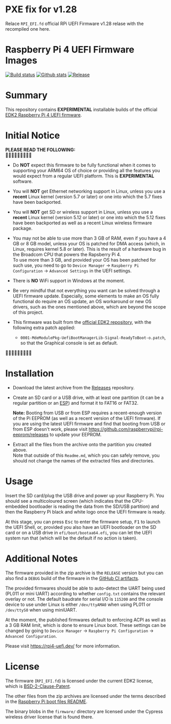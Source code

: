 # PXE fix for v1.28

Relace `RPI_EFI.fd` official RPi UEFI Firmware v1.28 relase with the recompiled one here.



Raspberry Pi 4 UEFI Firmware Images
===================================

[![Build status](https://img.shields.io/github/workflow/status/pftf/RPi4/UEFI%20firmware%20-%20EDK2%20build.svg?style=flat-square)](https://github.com/pftf/RPi4/actions)
[![Github stats](https://img.shields.io/github/downloads/pftf/RPi4/total.svg?style=flat-square)](https://github.com/pftf/RPi4/releases)
[![Release](https://img.shields.io/github/release-pre/pftf/RPi4?style=flat-square)](https://github.com/pftf/RPi4/releases)

# Summary

This repository contains __EXPERIMENTAL__ installable builds of the official
[EDK2 Raspberry Pi 4 UEFI firmware](https://github.com/tianocore/edk2-platforms/tree/master/Platform/RaspberryPi/RPi4).

# Initial Notice

__PLEASE READ THE FOLLOWING:__  
🔻🔻🔻🔻🔻🔻🔻🔻🔻

* Do __NOT__ expect this firmware to be fully functional when it comes to supporting
  your ARM64 OS of choice or providing all the features you would expect from a
  regular UEFI platform. This is __EXPERIMENTAL__ software.

* You will __NOT__ get Ethernet networking support in Linux, unless you use a __recent__
  Linux kernel (version 5.7 or later) or one into which the 5.7 fixes have been
  backported.

* You will __NOT__ get SD or wireless support in Linux, unless you use a __recent__
  Linux kernel (version 5.12 or later) or one into which the 5.12 fixes have been
  backported as well as a recent Linux wireless firmware package.

* You may not be able to use more than 3 GB of RAM, even if you have a 4 GB or 8 GB
  model, unless your OS is patched for DMA access (which, in Linux, requires kernel
  5.8 or later). This is the result of a hardware bug in the Broadcom CPU that powers
  the Rapsberry Pi 4.  
  To use more than 3 GB, and provided your OS has been patched for such use, you need
  to go to `Device Manager` → `Raspberry Pi Configuration` → `Advanced Settings` in
  the UEFI settings.

* There is __NO__ WiFi support in Windows at the moment.

* Be very mindful that not everything you want can be solved through a UEFI firmware
  update. Especially, some elements to make an OS fully functional do require an OS
  update, an OS workaround or new OS drivers, such as the ones mentioned above, which
  are beyond the scope of this project.

* This firmware was built from the
  [official EDK2 repository](https://github.com/tianocore/edk2-platforms/tree/master/Platform/RaspberryPi/RPi4),
  with the following extra patch applied:
  * `0001-MdeModulePkg-UefiBootManagerLib-Signal-ReadyToBoot-o.patch`, so that the
    Graphical console is set as default.

🔺🔺🔺🔺🔺🔺🔺🔺🔺

# Installation

* Download the latest archive from the [Releases](https://github.com/pftf/RPi4/releases)
  repository.

* Create an SD card or a USB drive, with at least one partition (it can be a regular
  partition or an [ESP](https://en.wikipedia.org/wiki/EFI_system_partition)) and format
  it to FAT16 or FAT32.

  __Note:__ Booting from USB or from ESP requires a recent-enough version of the Pi
  EEPROM (as well as a recent version of the UEFI firmware). If you are using the latest
  UEFI firmware and find that booting from USB or from ESP doesn't work, please visit
  https://github.com/raspberrypi/rpi-eeprom/releases to update your EEPROM.

* Extract all the files from the archive onto the partition you created above.  
  Note that outside of this `Readme.md`, which you can safely remove, you should not
  change the names of the extracted files and directories.

# Usage

Insert the SD card/plug the USB drive and power up your Raspberry Pi. You should see a
multicoloured screen (which indicates that the CPU-embedded bootloader is reading the
data from the SD/USB partition) and then the Raspberry Pi black and white logo once the
UEFI firmware is ready.

At this stage, you can press <kbd>Esc</kbd> to enter the firmware setup, <kbd>F1</kbd>
to launch the UEFI Shell, or, provided you also have an UEFI bootloader on the SD
card or on a USB drive in `efi/boot/bootaa64.efi`, you can let the UEFI system run that
(which will be the default if no action is taken).

# Additional Notes

The firmware provided in the zip archive is the `RELEASE` version but you can also find
a `DEBUG` build of the firmware in the
[GitHub CI artifacts](https://github.com/pftf/RPi4/actions).

The provided firmwares should be able to auto-detect the UART being used (PL011 or mini
UART) according to whether `config.txt` contains the relevant overlay or not. The default
baudrate for serial I/O is `115200` and the console device to use under Linux is either
`/dev/ttyAMA0` when using PL011 or `/dev/ttyS0` when using miniUART.

At the moment, the published firmwares default to enforcing ACPI as well as a 3 GB RAM
limit, which is done to ensure Linux boot. These settings can be changed by going to
`Device Manager` &rarr; `Raspberry Pi Configuration` &rarr; `Advanced Configuration`.

Please visit https://rpi4-uefi.dev/ for more information.

# License

The firmware (`RPI_EFI.fd`) is licensed under the current EDK2 license, which is
[BSD-2-Clause-Patent](https://github.com/tianocore/edk2/blob/master/License.txt).

The other files from the zip archives are licensed under the terms described in the
[Raspberry Pi boot files README](https://github.com/raspberrypi/firmware/blob/master/README.md).

The binary blobs in the `firmware/` directory are licensed under the Cypress wireless driver
license that is found there.
